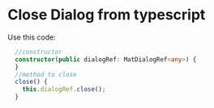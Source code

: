 # Close Dialog from typescript

Use this code:

```ts
  //constructor
  constructor(public dialogRef: MatDialogRef<any>) {
  }
  //method to close
  close() {
    this.dialogRef.close();
  }
```
